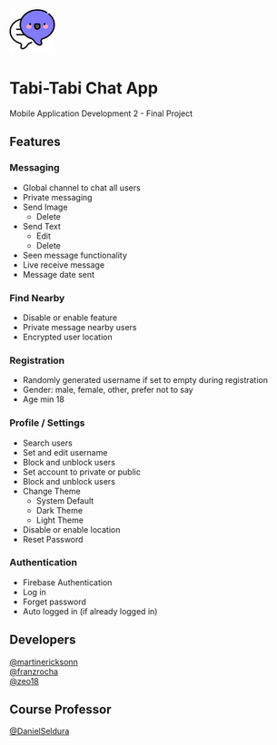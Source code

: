  <img src="chat_app/assets/images/tabi_lightmode.png" alt="Logo" width="80" height="80">

# Tabi-Tabi Chat App

Mobile Application Development 2 - Final Project

<!-- ## Description

Chat app -->

## Features

### Messaging

- Global channel to chat all users
- Private messaging
- Send Image
  - Delete
- Send Text
  - Edit
  - Delete
- Seen message functionality
- Live receive message
- Message date sent

### Find Nearby

- Disable or enable feature
- Private message nearby users
- Encrypted user location

### Registration

- Randomly generated username if set to empty during registration
- Gender: male, female, other, prefer not to say
- Age min 18

### Profile / Settings

- Search users
- Set and edit username
- Block and unblock users
- Set account to private or public
- Block and unblock users
- Change Theme
  - System Default
  - Dark Theme
  - Light Theme
- Disable or enable location
- Reset Password

### Authentication

- Firebase Authentication
- Log in
- Forget password
- Auto logged in (if already logged in)

## Developers

[@martinericksonn](https://github.com/martinericksonn)  
[@franzrocha](https://github.com/franzrocha)  
[@zeo18](https://github.com/zeo18)

## Course Professor

[@DanielSeldura](https://github.com/DanielSeldura)
